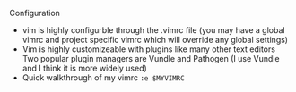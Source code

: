 Configuration
- vim is highly configurble through the .vimrc file (you may have a global vimrc and project
  specific vimrc which will override any global settings)
- Vim is highly customizeable with plugins like many other text editors Two popular plugin managers
  are Vundle and Pathogen (I use Vundle and I think it is more widely used)
- Quick walkthrough of my vimrc `:e $MYVIMRC`
